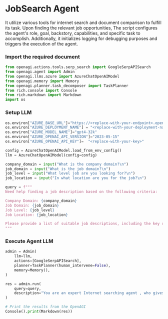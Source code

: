 # JobSearch Agent

It utilize various tools for internet search and document comparison to fulfill its task. Upon finding the relevant job opportunities, The script configures the agent's role, goal, backstory, capabilities, and specific task to accomplish. Additionally, it initializes logging for debugging purposes and triggers the execution of the agent.

### Import the required document

```python
from openagi.actions.tools.serp_search import GoogleSerpAPISearch
from openagi.agent import Admin
from openagi.llms.azure import AzureChatOpenAIModel
from openagi.memory import Memory
from openagi.planner.task_decomposer import TaskPlanner
from rich.console import Console
from rich.markdown import Markdown
import os
```

### Setup LLM

```python
os.environ["AZURE_BASE_URL"]="https://<replace-with-your-endpoint>.openai.azure.com/"
os.environ["AZURE_DEPLOYMENT_NAME"] = "<replace-with-your-deployment-name>"
os.environ["AZURE_MODEL_NAME"]="gpt4-32k"
os.environ["AZURE_OPENAI_API_VERSION"]="2023-05-15"
os.environ["AZURE_OPENAI_API_KEY"]=  "<replace-with-your-key>"

config = AzureChatOpenAIModel.load_from_env_config()
llm = AzureChatOpenAIModel(config=config)

company_domain = input("What is the company domain?\n")
job_domain = input("What is the job domain?\n")
job_level = input("What level job are you looking for?\n")
job_location = input("In what location are you for the job?\n")

query = f"""
Need help finding a job description based on the following criteria:

Company Domain: {company_domain}
Job Domain: {job_domain}
Job Level: {job_level}
Job Location: {job_location}

Please provide a list of suitable job descriptions, including the key responsibilities, requirements, and any other relevant details.
"""
```

### Execute Agent LLM

```python
admin = Admin(
    llm=llm,
    actions=[GoogleSerpAPISearch],
    planner=TaskPlanner(human_intervene=False),
    memory=Memory(),
)

res = admin.run(
    query=query,
    description="You are an expert Internet searching agent , who gives best possible response.",
)

# Print the results from the OpenAGI
Console().print(Markdown(res))
```
